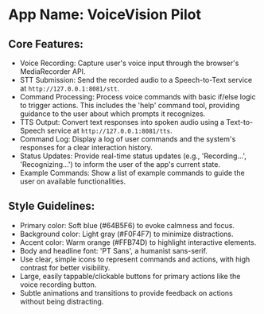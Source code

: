# **App Name**: VoiceVision Pilot

## Core Features:

- Voice Recording: Capture user's voice input through the browser's MediaRecorder API.
- STT Submission: Send the recorded audio to a Speech-to-Text service at `http://127.0.0.1:8081/stt`.
- Command Processing: Process voice commands with basic if/else logic to trigger actions. This includes the 'help' command tool, providing guidance to the user about which prompts it recognizes.
- TTS Output: Convert text responses into spoken audio using a Text-to-Speech service at `http://127.0.0.1:8081/tts`.
- Command Log: Display a log of user commands and the system's responses for a clear interaction history.
- Status Updates: Provide real-time status updates (e.g., 'Recording...', 'Recognizing...') to inform the user of the app's current state.
- Example Commands: Show a list of example commands to guide the user on available functionalities.

## Style Guidelines:

- Primary color: Soft blue (#64B5F6) to evoke calmness and focus.
- Background color: Light gray (#F0F4F7) to minimize distractions.
- Accent color: Warm orange (#FFB74D) to highlight interactive elements.
- Body and headline font: 'PT Sans', a humanist sans-serif.
- Use clear, simple icons to represent commands and actions, with high contrast for better visibility.
- Large, easily tappable/clickable buttons for primary actions like the voice recording button.
- Subtle animations and transitions to provide feedback on actions without being distracting.